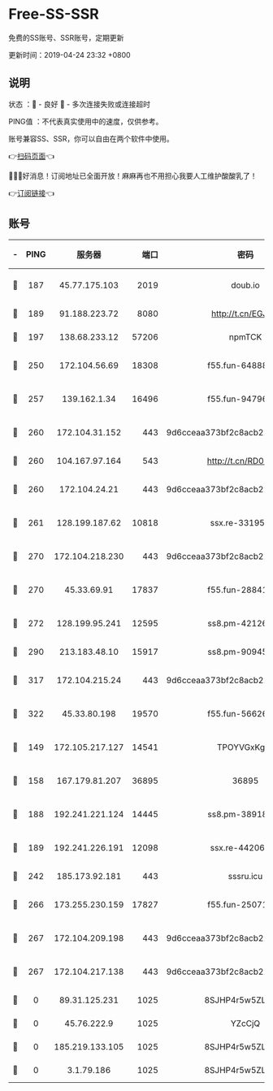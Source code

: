 # Free-SS-SSR

免费的SS账号、SSR账号，定期更新

更新时间：2019-04-24 23:32 +0800

## 说明

状态     ：🙂 - 良好 🙁 - 多次连接失败或连接超时

PING值   ：不代表真实使用中的速度，仅供参考。

账号兼容SS、SSR，你可以自由在两个软件中使用。

👉[扫码页面](https://liesauer.github.io/Free-SS-SSR/)👈

🎉🎉🎉好消息！订阅地址已全面开放！麻麻再也不用担心我要人工维护酸酸乳了！

👉[订阅链接](https://www.liesauer.net/yogurt/subscribe?ACCESS_TOKEN=DAYxR3mMaZAsaqUb)👈

## 账号

|-|PING|服务器|端口|密码|加密方式|区域|
|:----:|:----:|:-----:|-----:|:----:|:----:|:----:|
|🙂|187|45.77.175.103|2019|doub.io|aes-128-ctr|SG|
|🙂|189|91.188.223.72|8080|http://t.cn/EGJIyrl|rc4-md5|RU|
|🙂|197|138.68.233.12|57206|npmTCK|rc4-md5|US|
|🙂|250|172.104.56.69|18308|f55.fun-64888245|aes-256-cfb|SG|
|🙂|257|139.162.1.34|16496|f55.fun-94796215|aes-256-cfb|SG|
|🙂|260|172.104.31.152|443|9d6cceaa373bf2c8acb22e60b6a58be6|aes-256-cfb|US|
|🙂|260|104.167.97.164|543|http://t.cn/RD0D7sx|rc4-md5|CA|
|🙂|260|172.104.24.21|443|9d6cceaa373bf2c8acb22e60b6a58be6|aes-256-cfb|US|
|🙂|261|128.199.187.62|10818|ssx.re-33195748|aes-256-cfb|SG|
|🙂|270|172.104.218.230|443|9d6cceaa373bf2c8acb22e60b6a58be6|aes-256-cfb|US|
|🙂|270|45.33.69.91|17837|f55.fun-28841956|aes-256-cfb|US|
|🙂|272|128.199.95.241|12595|ss8.pm-42126640|aes-256-cfb|SG|
|🙂|290|213.183.48.10|15917|ss8.pm-90945593|rc4-md5|RU|
|🙂|317|172.104.215.24|443|9d6cceaa373bf2c8acb22e60b6a58be6|aes-256-cfb|US|
|🙂|322|45.33.80.198|19570|f55.fun-56626580|aes-256-cfb|US|
|🙂|149|172.105.217.127|14541|TPOYVGxKglpi|aes-256-cfb|JP|
|🙂|158|167.179.81.207|36895|36895|aes-256-cfb|JP|
|🙂|188|192.241.221.124|14445|ss8.pm-38918413|aes-256-cfb|US|
|🙂|189|192.241.226.191|12098|ssx.re-44206832|aes-256-cfb|US|
|🙂|242|185.173.92.181|443|sssru.icu|rc4-md5|RU|
|🙂|266|173.255.230.159|17827|f55.fun-25071722|aes-256-cfb|US|
|🙂|267|172.104.209.198|443|9d6cceaa373bf2c8acb22e60b6a58be6|aes-256-cfb|US|
|🙁|267|172.104.217.138|443|9d6cceaa373bf2c8acb22e60b6a58be6|aes-256-cfb|US|
|🙁|0|89.31.125.231|1025|8SJHP4r5w5ZLCxpB|rc4-md5|JP|
|🙁|0|45.76.222.9|1025|YZcCjQ|rc4-md5|JP|
|🙁|0|185.219.133.105|1025|8SJHP4r5w5ZLCxpB|rc4-md5|TR|
|🙁|0|3.1.79.186|1025|8SJHP4r5w5ZLCxpB|rc4-md5|SG|
